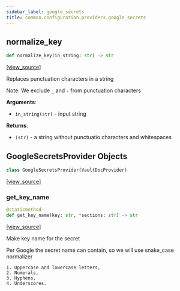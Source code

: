 ```yaml
---
sidebar_label: google_secrets
title: common.configuration.providers.google_secrets
---
```


## normalize\_key

```python
def normalize_key(in_string: str) -> str
```

[[view_source]](https://github.com/dlt-hub/dlt/blob/9857029af018a582dd24da4070562f58bb7e9fc5/dlt/common/configuration/providers/google_secrets.py#L17)

Replaces punctuation characters in a string

Note: We exclude `_` and `-` from punctuation characters

**Arguments**:

- `in_string(str)` - input string
  

**Returns**:

- `(str)` - a string without punctuatio characters and whitespaces

## GoogleSecretsProvider Objects

```python
class GoogleSecretsProvider(VaultDocProvider)
```

[[view_source]](https://github.com/dlt-hub/dlt/blob/9857029af018a582dd24da4070562f58bb7e9fc5/dlt/common/configuration/providers/google_secrets.py#L36)

### get\_key\_name

```python
@staticmethod
def get_key_name(key: str, *sections: str) -> str
```

[[view_source]](https://github.com/dlt-hub/dlt/blob/9857029af018a582dd24da4070562f58bb7e9fc5/dlt/common/configuration/providers/google_secrets.py#L47)

Make key name for the secret

Per Google the secret name can contain, so we will use snake_case normalizer

    1. Uppercase and lowercase letters,
    2. Numerals,
    3. Hyphens,
    4. Underscores.

